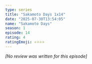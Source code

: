 ```yaml
---
type: series
title: "Sakamoto Days 1x14"
date: "2025-07-30T13:54:05"
name: "Sakamoto Days"
season: 1
episode: 14
rating: 4
ratingEmoji: ⭐️⭐️⭐️⭐️
---
```


*[No review was written for this episode]*
